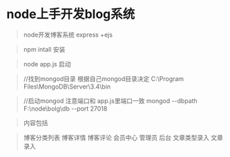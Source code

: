 # node上手开发blog系统


>node开发博客系统  express +ejs


>npm intall 安装

>node app.js 启动

>//找到mongod目录 根据自己mongod目录决定
>C:\Program Files\MongoDB\Server\3.4\bin  

>//启动mongod 注意端口和 app.js里端口一致
>mongod --dbpath F:\node\bolg\db --port 27018

>内容包括

>博客分类列表
>博客详情
>博客评论
>会员中心
>管理员
>后台 文章类型录入  文章录入
